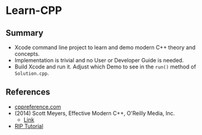 # Learn-CPP

## Summary

- Xcode command line project to learn and demo modern C++ theory 
  and concepts.
- Implementation is trivial and no User or Developer Guide is needed.
- Build Xcode and run it. Adjust which Demo to see in the `run()` method
  of `Solution.cpp`.

## References

- [cppreference.com](https://en.cppreference.com/w/)
- (2014) Scott Meyers, Effective Modern C++, O'Reilly Media, Inc.
  - [Link](https://www.oreilly.com/library/view/effective-modern-c/9781491908419/)
- [RIP Tutorial](https://riptutorial.com/cplusplus)


